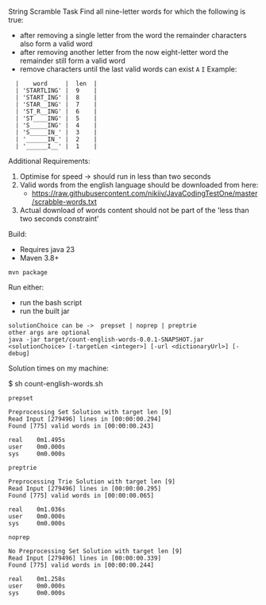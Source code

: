 String Scramble Task
Find all nine-letter words for which the following is true:
- after removing a single letter from the word the remainder characters also form a valid word
- after removing another letter from the now eight-letter word the remainder still form a valid word
- remove characters until the last valid words can exist `A` `I`
  Example:
```
  |    word     |  len  |
  | 'STARTLING' |  9    |
  | 'START_ING' |  8    |
  | 'STAR__ING' |  7    |
  | 'ST_R__ING' |  6    |
  | 'ST____ING' |  5    |
  | 'S_____ING' |  4    |
  | 'S_____IN_' |  3    |
  | '______IN_' |  2    |
  | '______I__' |  1    |
```
  Additional Requirements:
1. Optimise for speed -> should run in less than two seconds
2. Valid words from the english language should be downloaded from here:
   - https://raw.githubusercontent.com/nikiiv/JavaCodingTestOne/master/scrabble-words.txt
3. Actual download of words content should not be part of the 'less than two seconds constraint'

Build:
- Requires java 23
- Maven 3.8+
```
mvn package

```
Run either:
- run the bash script
- run the built jar
```
solutionChoice can be ->  prepset | noprep | preptrie
other args are optional
java -jar target/count-english-words-0.0.1-SNAPSHOT.jar <solutionChoice> [-targetLen <integer>] [-url <dictionaryUrl>] [-debug] 
```

Solution times on my machine:

$ sh count-english-words.sh
```
prepset

Preprocessing Set Solution with target len [9]
Read Input [279496] lines in [00:00:00.294]
Found [775] valid words in [00:00:00.243]

real    0m1.495s
user    0m0.000s
sys     0m0.000s
```
```
preptrie

Preprocessing Trie Solution with target len [9]
Read Input [279496] lines in [00:00:00.295]
Found [775] valid words in [00:00:00.065]

real    0m1.036s
user    0m0.000s
sys     0m0.000s
```
```
noprep

No Preprocessing Set Solution with target len [9]
Read Input [279496] lines in [00:00:00.339]
Found [775] valid words in [00:00:00.244]

real    0m1.258s
user    0m0.000s
sys     0m0.000s
```
